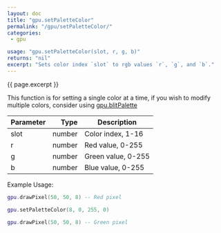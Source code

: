 ```yaml
---
layout: doc
title: "gpu.setPaletteColor"
permalink: "/gpu/setPaletteColor/"
categories:
 - gpu

usage: "gpu.setPaletteColor(slot, r, g, b)"
returns: "nil"
excerpt: "Sets color index `slot` to rgb values `r`, `g`, and `b`."
---
```


{{ page.excerpt }}

This function is for setting a single color at a time, if you wish to modify multiple colors, consider using [gpu.blitPalette](/Riko4/gpu/blitPalette)

|Parameter|Type|Description|
|:--------|---:|-----------|
|slot     |number|Color index, 1-16|
|r        |number|Red value, 0-255|
|g        |number|Green value, 0-255|
|b        |number|Blue value, 0-255|


Example Usage:
```lua
gpu.drawPixel(50, 50, 8) -- Red pixel

gpu.setPaletteColor(8, 0, 255, 0)

gpu.drawPixel(50, 50, 8) -- Green pixel
```
